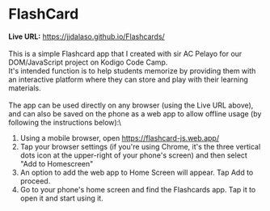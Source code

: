 # FlashCard

**Live URL:** https://jjdalaso.github.io/Flashcards/ \
\
This is a simple Flashcard app that I created with sir AC Pelayo for our DOM/JavaScript project on Kodigo Code Camp. \
It's intended function is to help students memorize by providing them with an interactive platform where they can store and play with their learning materials.
\
\
The app can be used directly on any browser (using the Live URL above), and can also be saved on the phone as a web app to allow offline usage (by following the instructions below):\
1. Using a mobile browser, open https://flashcard-js.web.app/
2. Tap your browser settings (if you're using Chrome, it's the three vertical dots icon at the upper-right of your phone's screen) and then select "Add to Homescreen"
3. An option to add the web app to Home Screen will appear. Tap Add to proceed.
4. Go to your phone's home screen and find the Flashcards app. Tap it to open it and start using it.
